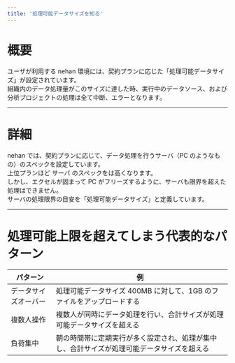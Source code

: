```yaml
---
title: '処理可能データサイズを知る'
---
```


# 概要

ユーザが利用する nehan 環境には、契約プランに応じた「処理可能データサイズ」が設定されています。  
組織内のデータ処理量がこのサイズに達した時、実行中のデータソース、および分析プロジェクトの処理は全て中断、エラーとなります。

---

# 詳細

nehan では、契約プランに応じて、データ処理を行うサーバ（PC のようなもの）のスペックを設定しています。  
上位プランほど サーバ のスペックをは高くなります。  
しかし、エクセルが固まって PC がフリーズするように、サーバも限界を超えた処理はできません。  
サーバの処理限界の目安を「処理可能データサイズ」と定義しています。

---

# 処理可能上限を超えてしまう代表的なパターン

| パターン             | 例                                                                                         |
| -------------------- | ------------------------------------------------------------------------------------------ |
| データサイズオーバー | 処理可能データサイズ 400MB に対して、1GB のファイルをアップロードする                      |
| 複数人操作           | 複数人が同時にデータ処理を行い、合計サイズが処理可能データサイズを超える                   |
| 負荷集中             | 朝の時間帯に定期実行が多く設定され、処理が集中し、合計サイズが処理可能データサイズを超える |

